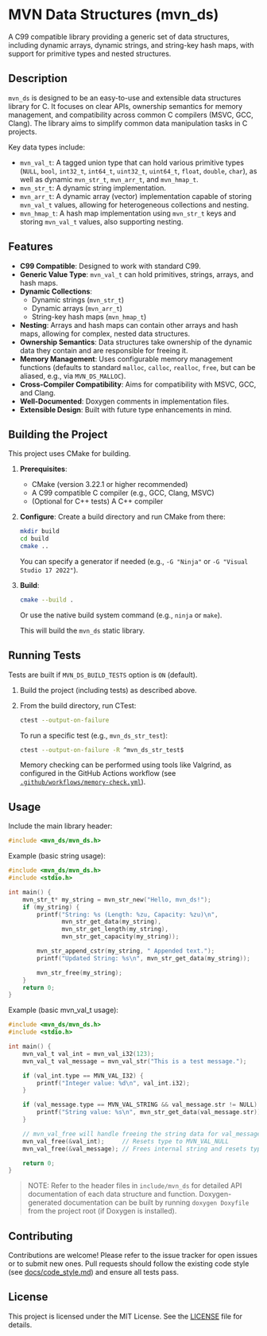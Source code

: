 # MVN Data Structures (mvn_ds)

A C99 compatible library providing a generic set of data structures, including dynamic arrays, dynamic strings, and string-key hash maps, with support for primitive types and nested structures.

## Description

`mvn_ds` is designed to be an easy-to-use and extensible data structures library for C. It focuses on clear APIs, ownership semantics for memory management, and compatibility across common C compilers (MSVC, GCC, Clang). The library aims to simplify common data manipulation tasks in C projects.

Key data types include:

- `mvn_val_t`: A tagged union type that can hold various primitive types (`NULL`, `bool`, `int32_t`, `int64_t`, `uint32_t`, `uint64_t`, `float`, `double`, `char`), as well as dynamic `mvn_str_t`, `mvn_arr_t`, and `mvn_hmap_t`.
- `mvn_str_t`: A dynamic string implementation.
- `mvn_arr_t`: A dynamic array (vector) implementation capable of storing `mvn_val_t` values, allowing for heterogeneous collections and nesting.
- `mvn_hmap_t`: A hash map implementation using `mvn_str_t` keys and storing `mvn_val_t` values, also supporting nesting.

## Features

- **C99 Compatible**: Designed to work with standard C99.
- **Generic Value Type**: `mvn_val_t` can hold primitives, strings, arrays, and hash maps.
- **Dynamic Collections**:
  - Dynamic strings (`mvn_str_t`)
  - Dynamic arrays (`mvn_arr_t`)
  - String-key hash maps (`mvn_hmap_t`)
- **Nesting**: Arrays and hash maps can contain other arrays and hash maps, allowing for complex, nested data structures.
- **Ownership Semantics**: Data structures take ownership of the dynamic data they contain and are responsible for freeing it.
- **Memory Management**: Uses configurable memory management functions (defaults to standard `malloc`, `calloc`, `realloc`, `free`, but can be aliased, e.g., via `MVN_DS_MALLOC`).
- **Cross-Compiler Compatibility**: Aims for compatibility with MSVC, GCC, and Clang.
- **Well-Documented**: Doxygen comments in implementation files.
- **Extensible Design**: Built with future type enhancements in mind.

## Building the Project

This project uses CMake for building.

1. **Prerequisites**:
    - CMake (version 3.22.1 or higher recommended)
    - A C99 compatible C compiler (e.g., GCC, Clang, MSVC)
    - (Optional for C++ tests) A C++ compiler

2. **Configure**:
    Create a build directory and run CMake from there:

    ```bash
    mkdir build
    cd build
    cmake ..
    ```

    You can specify a generator if needed (e.g., `-G "Ninja"` or `-G "Visual Studio 17 2022"`).

3. **Build**:

    ```bash
    cmake --build .
    ```

    Or use the native build system command (e.g., `ninja` or `make`).

    This will build the `mvn_ds` static library.

## Running Tests

Tests are built if `MVN_DS_BUILD_TESTS` option is `ON` (default).

1. Build the project (including tests) as described above.
2. From the build directory, run CTest:

    ```bash
    ctest --output-on-failure
    ```

    To run a specific test (e.g., `mvn_ds_str_test`):

    ```bash
    ctest --output-on-failure -R ^mvn_ds_str_test$
    ```

    Memory checking can be performed using tools like Valgrind, as configured in the GitHub Actions workflow (see [`.github/workflows/memory-check.yml`](.github/workflows/memory-check.yml)).

## Usage

Include the main library header:

```c
#include <mvn_ds/mvn_ds.h>
```

Example (basic string usage):

```c
#include <mvn_ds/mvn_ds.h>
#include <stdio.h>

int main() {
    mvn_str_t* my_string = mvn_str_new("Hello, mvn_ds!");
    if (my_string) {
        printf("String: %s (Length: %zu, Capacity: %zu)\n",
               mvn_str_get_data(my_string),
               mvn_str_get_length(my_string),
               mvn_str_get_capacity(my_string));

        mvn_str_append_cstr(my_string, " Appended text.");
        printf("Updated String: %s\n", mvn_str_get_data(my_string));

        mvn_str_free(my_string);
    }
    return 0;
}
```

Example (basic mvn_val_t usage):

```c
#include <mvn_ds/mvn_ds.h>
#include <stdio.h>

int main() {
    mvn_val_t val_int = mvn_val_i32(123);
    mvn_val_t val_message = mvn_val_str("This is a test message.");

    if (val_int.type == MVN_VAL_I32) {
        printf("Integer value: %d\n", val_int.i32);
    }

    if (val_message.type == MVN_VAL_STRING && val_message.str != NULL) {
        printf("String value: %s\n", mvn_str_get_data(val_message.str));
    }

    // mvn_val_free will handle freeing the string data for val_message
    mvn_val_free(&val_int);     // Resets type to MVN_VAL_NULL
    mvn_val_free(&val_message); // Frees internal string and resets type

    return 0;
}
```

> NOTE: Refer to the header files in `include/mvn_ds` for detailed API documentation of each data structure and function. Doxygen-generated documentation can be built by running `doxygen Doxyfile` from the project root (if Doxygen is installed).

## Contributing

Contributions are welcome! Please refer to the issue tracker for open issues or to submit new ones. Pull requests should follow the existing code style (see [docs/code_style.md](/Users/validmac/Projects/c_cpp/mvn_ds/docs/code_style.md)) and ensure all tests pass.

## License

This project is licensed under the MIT License. See the [LICENSE](LICENSE) file for details.
